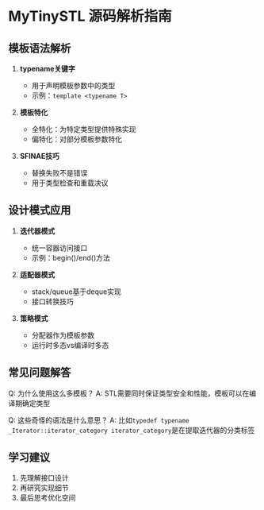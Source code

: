 # MyTinySTL 源码解析指南

## 模板语法解析
1. **typename关键字**
   - 用于声明模板参数中的类型
   - 示例：`template <typename T>`

2. **模板特化**
   - 全特化：为特定类型提供特殊实现
   - 偏特化：对部分模板参数特化

3. **SFINAE技巧**
   - 替换失败不是错误
   - 用于类型检查和重载决议

## 设计模式应用
1. **迭代器模式**
   - 统一容器访问接口
   - 示例：begin()/end()方法

2. **适配器模式**
   - stack/queue基于deque实现
   - 接口转换技巧

3. **策略模式**
   - 分配器作为模板参数
   - 运行时多态vs编译时多态

## 常见问题解答
Q: 为什么使用这么多模板？
A: STL需要同时保证类型安全和性能，模板可以在编译期确定类型

Q: 这些奇怪的语法是什么意思？
A: 比如`typedef typename _Iterator::iterator_category iterator_category`是在提取迭代器的分类标签

## 学习建议
1. 先理解接口设计
2. 再研究实现细节
3. 最后思考优化空间
